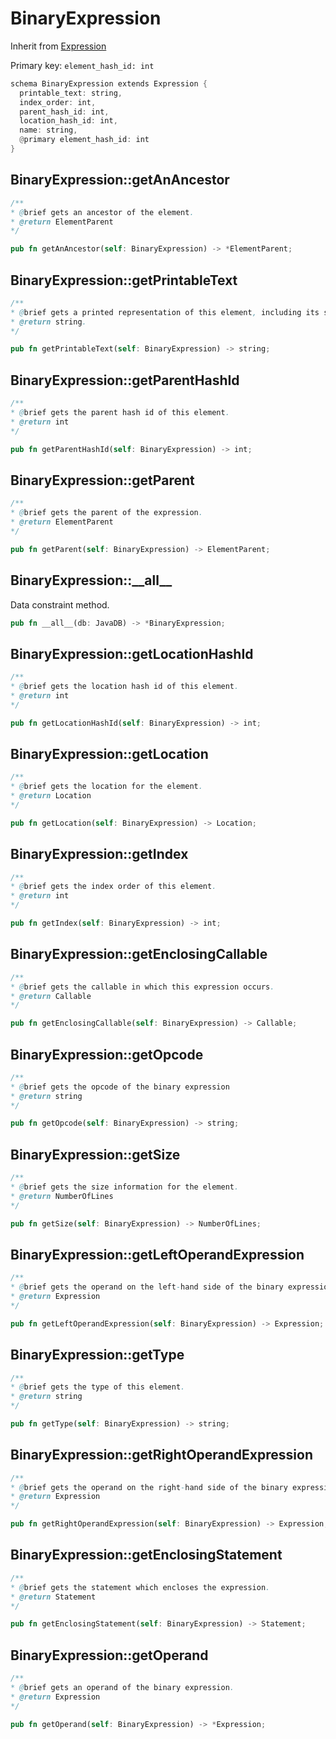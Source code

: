 # BinaryExpression

Inherit from [Expression](./Expression.md)

Primary key: `element_hash_id: int`

```rust
schema BinaryExpression extends Expression {
  printable_text: string,
  index_order: int,
  parent_hash_id: int,
  location_hash_id: int,
  name: string,
  @primary element_hash_id: int
}
```
## BinaryExpression::getAnAncestor

```java
/**
* @brief gets an ancestor of the element.
* @return ElementParent 
*/
```
```rust
pub fn getAnAncestor(self: BinaryExpression) -> *ElementParent;
```
## BinaryExpression::getPrintableText

```java
/**
* @brief gets a printed representation of this element, including its structure where applicable.
* @return string.
*/
```
```rust
pub fn getPrintableText(self: BinaryExpression) -> string;
```
## BinaryExpression::getParentHashId

```java
/**
* @brief gets the parent hash id of this element.
* @return int
*/
```
```rust
pub fn getParentHashId(self: BinaryExpression) -> int;
```
## BinaryExpression::getParent

```java
/**
* @brief gets the parent of the expression.
* @return ElementParent 
*/
```
```rust
pub fn getParent(self: BinaryExpression) -> ElementParent;
```
## BinaryExpression::\_\_all\_\_

Data constraint method.

```rust
pub fn __all__(db: JavaDB) -> *BinaryExpression;
```
## BinaryExpression::getLocationHashId

```java
/**
* @brief gets the location hash id of this element.
* @return int
*/
```
```rust
pub fn getLocationHashId(self: BinaryExpression) -> int;
```
## BinaryExpression::getLocation

```java
/**
* @brief gets the location for the element.
* @return Location
*/
```
```rust
pub fn getLocation(self: BinaryExpression) -> Location;
```
## BinaryExpression::getIndex

```java
/**
* @brief gets the index order of this element.
* @return int
*/
```
```rust
pub fn getIndex(self: BinaryExpression) -> int;
```
## BinaryExpression::getEnclosingCallable

```java
/**
* @brief gets the callable in which this expression occurs.
* @return Callable 
*/
```
```rust
pub fn getEnclosingCallable(self: BinaryExpression) -> Callable;
```
## BinaryExpression::getOpcode

```java
/**
* @brief gets the opcode of the binary expression
* @return string 
*/
```
```rust
pub fn getOpcode(self: BinaryExpression) -> string;
```
## BinaryExpression::getSize

```java
/**
* @brief gets the size information for the element.
* @return NumberOfLines
*/
```
```rust
pub fn getSize(self: BinaryExpression) -> NumberOfLines;
```
## BinaryExpression::getLeftOperandExpression

```java
/**
* @brief gets the operand on the left-hand side of the binary expression.
* @return Expression 
*/
```
```rust
pub fn getLeftOperandExpression(self: BinaryExpression) -> Expression;
```
## BinaryExpression::getType

```java
/**
* @brief gets the type of this element.
* @return string
*/
```
```rust
pub fn getType(self: BinaryExpression) -> string;
```
## BinaryExpression::getRightOperandExpression

```java
/**
* @brief gets the operand on the right-hand side of the binary expression.
* @return Expression 
*/
```
```rust
pub fn getRightOperandExpression(self: BinaryExpression) -> Expression;
```
## BinaryExpression::getEnclosingStatement

```java
/**
* @brief gets the statement which encloses the expression.
* @return Statement 
*/
```
```rust
pub fn getEnclosingStatement(self: BinaryExpression) -> Statement;
```
## BinaryExpression::getOperand

```java
/**
* @brief gets an operand of the binary expression.
* @return Expression 
*/
```
```rust
pub fn getOperand(self: BinaryExpression) -> *Expression;
```
